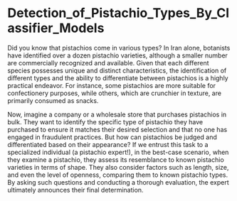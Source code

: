 # Detection_of_Pistachio_Types_By_Classifier_Models

Did you know that pistachios come in various types? In Iran alone, botanists have identified over a dozen pistachio varieties, although a smaller number are commercially recognized and available. Given that each different species possesses unique and distinct characteristics, the identification of different types and the ability to differentiate between pistachios is a highly practical endeavor. For instance, some pistachios are more suitable for confectionery purposes, while others, which are crunchier in texture, are primarily consumed as snacks.

Now, imagine a company or a wholesale store that purchases pistachios in bulk. They want to identify the specific type of pistachio they have purchased to ensure it matches their desired selection and that no one has engaged in fraudulent practices. But how can pistachios be judged and differentiated based on their appearance? If we entrust this task to a specialized individual (a pistachio expert!), in the best-case scenario, when they examine a pistachio, they assess its resemblance to known pistachio varieties in terms of shape. They also consider factors such as length, size, and even the level of openness, comparing them to known pistachio types. By asking such questions and conducting a thorough evaluation, the expert ultimately announces their final determination.

